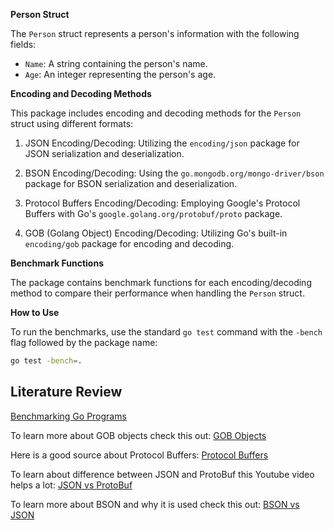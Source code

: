 **Person Struct**

The `Person` struct represents a person's information with the following fields:

- `Name`: A string containing the person's name.
- `Age`: An integer representing the person's age.

**Encoding and Decoding Methods**

This package includes encoding and decoding methods for the `Person` struct using different formats:

1. JSON Encoding/Decoding: Utilizing the `encoding/json` package for JSON serialization and deserialization.

2. BSON Encoding/Decoding: Using the `go.mongodb.org/mongo-driver/bson` package for BSON serialization and deserialization.

3. Protocol Buffers Encoding/Decoding: Employing Google's Protocol Buffers with Go's `google.golang.org/protobuf/proto` package.

4. GOB (Golang Object) Encoding/Decoding: Utilizing Go's built-in `encoding/gob` package for encoding and decoding.

**Benchmark Functions**

The package contains benchmark functions for each encoding/decoding method to compare their performance when handling the `Person` struct.

**How to Use**

To run the benchmarks, use the standard `go test` command with the `-bench` flag followed by the package name:

```bash
go test -bench=.
```

## Literature Review

[Benchmarking Go Programs](https://gobyexample.com/testing-and-benchmarking)

To learn more about GOB objects check this out: [GOB Objects](https://go.dev/blog/gob)

Here is a good source about Protocol Buffers: [Protocol Buffers](https://protobuf.dev/overview/)

To learn about difference between JSON and ProtoBuf this Youtube video helps a lot: [JSON vs ProtoBuf](https://www.youtube.com/watch?v=uGYZn6xk-hA)

To learn more about BSON and why it is used check this out: [BSON vs JSON](https://www.mongodb.com/json-and-bson)
